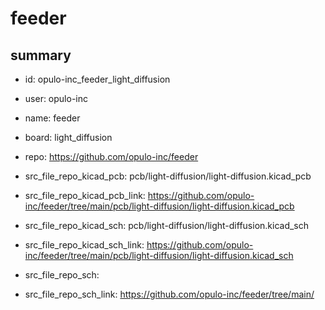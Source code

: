 # feeder
 
## summary 
* id: opulo-inc_feeder_light_diffusion
* user: opulo-inc
* name: feeder
* board: light_diffusion
* repo: https://github.com/opulo-inc/feeder
* src_file_repo_kicad_pcb: pcb/light-diffusion/light-diffusion.kicad_pcb
* src_file_repo_kicad_pcb_link: https://github.com/opulo-inc/feeder/tree/main/pcb/light-diffusion/light-diffusion.kicad_pcb
* src_file_repo_kicad_sch: pcb/light-diffusion/light-diffusion.kicad_sch
* src_file_repo_kicad_sch_link: https://github.com/opulo-inc/feeder/tree/main/pcb/light-diffusion/light-diffusion.kicad_sch

* src_file_repo_sch: 
* src_file_repo_sch_link: https://github.com/opulo-inc/feeder/tree/main/




